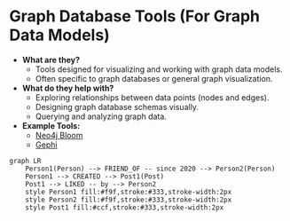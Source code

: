 # Graph Database Tools (For Graph Data Models)

- **What are they?**
  - Tools designed for visualizing and working with graph data models.
  - Often specific to graph databases or general graph visualization.
- **What do they help with?**
  - Exploring relationships between data points (nodes and edges).
  - Designing graph database schemas visually.
  - Querying and analyzing graph data.
- **Example Tools:**
  - [Neo4j Bloom](https://neo4j.com/product/bloom/)
  - [Gephi](https://gephi.org)

```mermaid
graph LR
    Person1(Person) --> FRIEND_OF -- since 2020 --> Person2(Person)
    Person1 --> CREATED --> Post1(Post)
    Post1 --> LIKED -- by --> Person2
    style Person1 fill:#f9f,stroke:#333,stroke-width:2px
    style Person2 fill:#f9f,stroke:#333,stroke-width:2px
    style Post1 fill:#ccf,stroke:#333,stroke-width:2px
```
